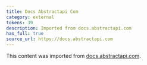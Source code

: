```yaml
---
title: Docs Abstractapi Com
category: external
tokens: 39
description: Imported from docs.abstractapi.com
has_full: true
source_url: https://docs.abstractapi.com
---
```


This content was imported from [docs.abstractapi.com](https://docs.abstractapi.com).
